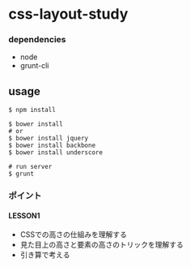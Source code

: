 css-layout-study
================

### dependencies

- node
- grunt-cli

## usage 
```
$ npm install

$ bower install
# or
$ bower install jquery
$ bower install backbone
$ bower install underscore

# run server
$ grunt
```

### ポイント

#### LESSON1

- CSSでの高さの仕組みを理解する
- 見た目上の高さと要素の高さのトリックを理解する
- 引き算で考える